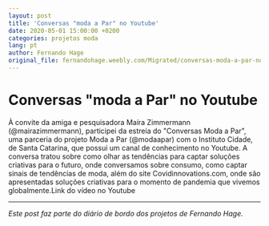 ```yaml
---
layout: post
title: 'Conversas "moda a Par" no Youtube'
date: 2020-05-01 15:00:00 +0200
categories: projetos moda
lang: pt
author: Fernando Hage
original_file: fernandohage.weebly.com/Migrated/conversas-moda-a-par-no-youtube.html
---
```


# Conversas "moda a Par" no Youtube

À convite da amiga e pesquisadora Maíra Zimmermann (@mairazimmermann), participei da estreia do "Conversas Moda a Par", uma parceria do projeto Moda a Par (@modaapar) com o Instituto Cidade, de Santa Catarina, que possui um canal de conhecimento no Youtube. A conversa tratou sobre como olhar as tendências para captar soluções criativas para o futuro, onde conversamos sobre consumo, como captar sinais de tendências de moda, além do site Covidinnovations.com, onde são apresentadas soluções criativas para o momento de pandemia que vivemos globalmente.Link do vídeo no Youtube

---

*Este post faz parte do diário de bordo dos projetos de Fernando Hage.*